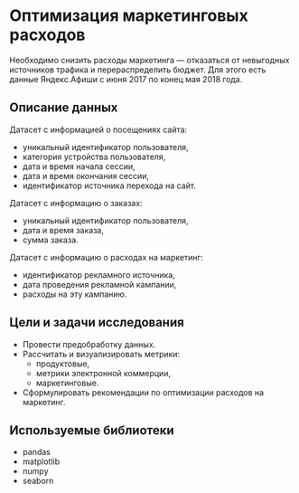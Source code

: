 # Оптимизация маркетинговых расходов

Необходимо снизить расходы маркетинга — отказаться от невыгодных источников трафика и перераспределить бюджет. Для этого есть данные Яндекс.Афиши с июня 2017 по конец мая 2018 года.

## Описание данных

Датасет с информацией о посещениях сайта:
- уникальный идентификатор пользователя,
- категория устройства пользователя,
- дата и время начала сессии,
- дата и время окончания сессии,
- идентификатор источника перехода на сайт.

Датасет с информацию о заказах:
- уникальный идентификатор пользователя,
- дата и время заказа,
- сумма заказа.

Датасет с информацию о расходах на маркетинг:
- идентификатор рекламного источника,
- дата проведения рекламной кампании,
- расходы на эту кампанию.

## Цели и задачи исследования
- Провести предобработку данных.
- Рассчитать и визуализировать метрики:
    - продуктовые,
    - метрики электронной коммерции,
    - маркетинговые.
- Сформулировать рекомендации по оптимизации расходов на маркетинг.

## Используемые библиотеки

- pandas
- matplotlib
- numpy
- seaborn
